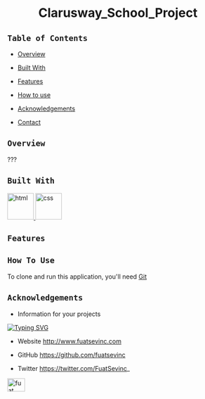 # 
<!-- Please update value in the {}  --> 

  

<h1 align="center">Clarusway_School_Project</h1> 

<!-- TABLE OF CONTENTS --> 

 ## `Table of Contents` 
 

- [Overview](#overview) 

- [Built With](#built-with) 

- [Features](#features) 

- [How to use](#how-to-use) 

- [Acknowledgements](#acknowledgements) 

- [Contact](#contact) 

  

<!-- OVERVIEW --> 

 ## `Overview` 
???
 ## `Built With` 

 

<!-- This section should list any major frameworks that you built your project using. Here are a few examples.--> 

  

<a href="#" target="_blank"> <img src="https://upload.wikimedia.org/wikipedia/commons/thumb/6/61/HTML5_logo_and_wordmark.svg/1200px-HTML5_logo_and_wordmark.svg.png" alt="html" height="60"/> </a>
<a href="#" target="_blank"> <img src="https://upload.wikimedia.org/wikipedia/commons/thumb/d/d5/CSS3_logo_and_wordmark.svg/640px-CSS3_logo_and_wordmark.svg.png" alt="css" height="60"/> </a>
## `Features`




##  `How To Use` 

  

<!-- This is an example, please update according to your application --> 

  

To clone and run this application, you'll need [Git](https://git-scm.com)  



##  `Acknowledgements` 

- Information for your projects 

  

[![Typing SVG](https://readme-typing-svg.herokuapp.com?font=Timmana&size=30&duration=6000&color=F74747&center=true&vCenter=true&lines=%F0%9F%94%97+Connect+with+me)](https://git.io/typing-svg)


- Website http://www.fuatsevinc.com 

- GitHub https://github.com/fuatsevinc 

- Twitter https://twitter.com/FuatSevinc_ 

 <p align="left">
<a href="https://www.linkedin.com/in/fuat-sevin%C3%A7-6a7969217/" target="blank"><img align="center" src="https://raw.githubusercontent.com/rahuldkjain/github-profile-readme-generator/master/src/images/icons/Social/linked-in-alt.svg" alt="fuat sevinc" height="30" width="40" /></a>
</p>

